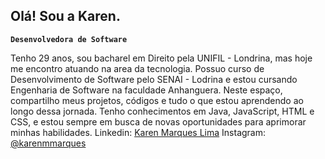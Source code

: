 ## Olá! Sou a Karen.

**`Desenvolvedora de Software`**

Tenho 29 anos, sou bacharel em Direito pela UNIFIL - Londrina, mas hoje me encontro atuando na area da tecnologia. Possuo curso de Desenvolvimento de Software pelo SENAI - Lodrina e estou cursando Engenharia de Software na faculdade Anhanguera.
Neste espaço, compartilho meus projetos, códigos e tudo o que estou aprendendo ao longo dessa jornada. Tenho conhecimentos em Java, JavaScript, HTML e CSS, e estou sempre em busca de novas oportunidades para aprimorar minhas habilidades. 
Linkedin: [Karen Marques Lima](www.linkedin.com/in/karen-marques-lima)
Instagram: [@karenmmarques](www.instagram.com/karenmmarques?igsh=N2l5YXBjZXY0N3R2&utm_source=qr)










